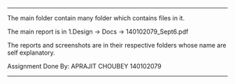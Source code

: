 **********************************************************************************************

The main folder contain many folder which contains files in it.

The main report is in 1.Design -> Docs -> 140102079_Sept6.pdf

The reports and screenshots are in their respective folders whose name are self explanatory.






Assignment Done By:	APRAJIT CHOUBEY		140102079

**********************************************************************************************

